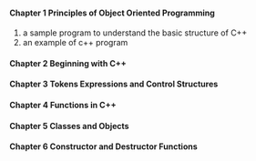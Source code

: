 #### Chapter 1 Principles of Object Oriented Programming
1. a sample program to understand the basic structure of C++
2. an example of c++ program

#### Chapter 2 Beginning with C++
#### Chapter 3 Tokens Expressions and Control Structures
#### Chapter 4 Functions in C++
#### Chapter 5 Classes and Objects
#### Chapter 6 Constructor and Destructor Functions